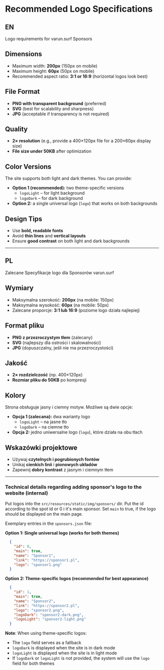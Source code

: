 Recommended Logo Specifications
===============================

## EN

Logo requirements for varun.surf Sponsors

## Dimensions
- Maximum width: **200px** (150px on mobile)  
- Maximum height: **60px** (50px on mobile)  
- Recommended aspect ratio: **3:1 or 16:9** (horizontal logos look best)

## File Format
- **PNG with transparent background** (preferred)  
- **SVG** (best for scalability and sharpness)  
- **JPG** (acceptable if transparency is not required)

## Quality
- **2× resolution** (e.g., provide a 400×120px file for a 200×60px display size)  
- **File size under 50KB** after optimization  

## Color Versions
The site supports both light and dark themes. You can provide:

- **Option 1 (recommended):** two theme-specific versions  
  - `logoLight` – for light background  
  - `logoDark` – for dark background  
- **Option 2:** a single universal logo (`logo`) that works on both backgrounds  

## Design Tips
- Use **bold, readable fonts**  
- Avoid **thin lines** and **vertical layouts**  
- Ensure **good contrast** on both light and dark backgrounds  

---

## PL

Zalecane Specyfikacje logo dla Sponsorów varun.surf

## Wymiary
- Maksymalna szerokość: **200px** (na mobile: 150px)  
- Maksymalna wysokość: **60px** (na mobile: 50px)  
- Zalecane proporcje: **3:1 lub 16:9** (poziome logo działa najlepiej)

## Format pliku
- **PNG z przezroczystym tłem** (zalecany)  
- **SVG** (najlepszy dla ostrości i skalowalności)  
- **JPG** (dopuszczalny, jeśli nie ma przezroczystości)

## Jakość
- **2× rozdzielczość** (np. 400×120px)  
- **Rozmiar pliku do 50KB** po kompresji  

## Kolory
Strona obsługuje jasny i ciemny motyw. Możliwe są dwie opcje:

- **Opcja 1 (zalecana):** dwa warianty logo  
  - `logoLight` – na jasne tło  
  - `logoDark` – na ciemne tło  
- **Opcja 2:** jedno uniwersalne logo (`logo`), które działa na obu tłach  

## Wskazówki projektowe
- Używaj **czytelnych i pogrubionych fontów**  
- Unikaj **cienkich linii** i **pionowych układów**  
- Zapewnij **dobry kontrast** z jasnym i ciemnym tłem  

---

### Technical details regarding adding sponsor's logo to the website (internal)

Put logos into the `src/resources/static/img/sponsors/` dir.
Put the id according to the spot id or 0 i it's main sponsor.
Set `main` to true, if the logo should be displayed on the main page.

Exemplary entries in the `sponsors.json` file:

**Option 1: Single universal logo (works for both themes)**
```json
  {
    "id": 0,
    "main": true,
    "name": "Sponsor1",
    "link": "https://sponsor1.pl",
    "logo": "sponsor1.png"
  }
```

**Option 2: Theme-specific logos (recommended for best appearance)**
```json
  {
    "id": 1,
    "main": true,
    "name": "Sponsor2",
    "link": "https://sponsor2.pl",
    "logo": "sponsor2.png",
    "logoDark": "sponsor2-dark.png",
    "logoLight": "sponsor2-light.png"
  }
```

**Note**: When using theme-specific logos:
- The `logo` field serves as a fallback
- `logoDark` is displayed when the site is in dark mode
- `logoLight` is displayed when the site is in light mode
- If `logoDark` or `logoLight` is not provided, the system will use the `logo` field for both themes
